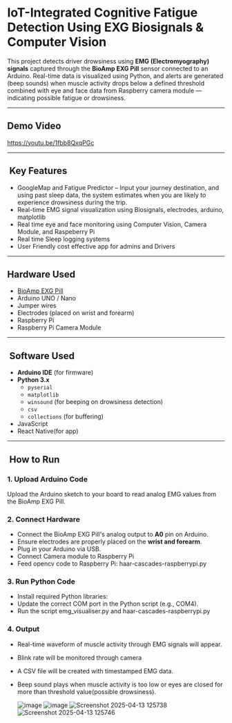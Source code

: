 # IoT-Integrated Cognitive Fatigue Detection Using EXG Biosignals & Computer Vision

This project detects driver drowsiness using **EMG (Electromyography) signals** captured through the **BioAmp EXG Pill** sensor connected to an Arduino. Real-time data is visualized using Python, and alerts are generated (beep sounds) when muscle activity drops below a defined threshold combined with eye and face data from Raspberry camera module — indicating possible fatigue or drowsiness.

---

## Demo Video
https://youtu.be/1fbb8QxqPGc

---

##  Key Features

- GoogleMap and Fatigue Predictor – Input your journey destination, and using past sleep data, the system estimates when you are likely to experience drowsiness during the trip.
- Real-time EMG signal visualization using Biosignals, electrodes, arduino, matplotlib
- Real time eye and face monitoring using Computer Vision, Camera Module, and Raspeberry Pi
- Real time Sleep logging systems
- User Friendly cost effective app for admins and Drivers

---

##  Hardware Used

- [BioAmp EXG Pill](https://github.com/upsidedownlabs/BioAmp-EXG-Pill)
- Arduino UNO / Nano
- Jumper wires
- Electrodes (placed on wrist and forearm)
- Raspberry Pi
- Raspberry Pi Camera Module

---

##  Software Used

- **Arduino IDE** (for firmware)
- **Python 3.x**
  - `pyserial`
  - `matplotlib`
  - `winsound` (for beeping on drowsiness detection)
  - `csv`
  - `collections` (for buffering)
- JavaScript 
- React Native(for app)

---

##  How to Run

### 1. Upload Arduino Code

Upload the Arduino sketch to your board to read analog EMG values from the BioAmp EXG Pill.

### 2. Connect Hardware

- Connect the BioAmp EXG Pill's analog output to **A0** pin on Arduino.
- Ensure electrodes are properly placed on the **wrist and forearm**.
- Plug in your Arduino via USB.
- Connect Camera module to Raspberry Pi
- Feed opencv code to Raspberry Pi: haar-cascades-raspberrypi.py

### 3. Run Python Code

- Install required Python libraries:
- Update the correct COM port in the Python script (e.g., COM4).
- Run the script emg_visualiser.py and haar-cascades-raspberrypi.py

### 4. Output
- Real-time waveform of muscle activity through EMG signals will appear.
- Blink rate will be monitored through camera
- A CSV file will be created with timestamped EMG data.
- Beep sound plays when muscle activity is too low or eyes are closed for more than threshold value(possible drowsiness).


  ![image](https://github.com/user-attachments/assets/0d3c2084-64e4-4ea0-987a-05a1564beca9)
![image](https://github.com/user-attachments/assets/93d7fa57-dc6e-4e5d-9fb4-1f9ebd6e48ca)
![Screenshot 2025-04-13 125738](https://github.com/user-attachments/assets/6fb94292-0a3d-4901-8173-688a58bb92e1)
![Screenshot 2025-04-13 125746](https://github.com/user-attachments/assets/e190d5fa-3eba-4286-99c3-f6bc8c403ec1)

